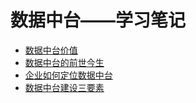 # 数据中台——学习笔记

* [数据中台价值](./md/数据中台价值.md)
* [数据中台的前世今生](./md/数据中台的前世今生.md)
* [企业如何定位数据中台](./md/企业如何定位数据中台.md)
* [数据中台建设三要素](./md/数据中台建设三要素.md)
